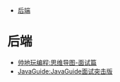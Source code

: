 <!-- TOC -->

- [后端](#后端)

<!-- /TOC -->
# 后端
- [帅地玩编程:思维导图-面试篇](docs/思维导图-面试篇)
- [JavaGuide:JavaGuide面试突击版](docs/JavaGuide面试突击版)